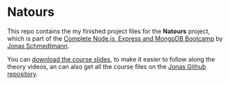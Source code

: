 # Natours

This repo contains the my finished project files for the **Natours** project, which is part of the [Complete Node.js, Express and MongoDB Bootcamp](https://www.udemy.com/course/nodejs-express-mongodb-bootcamp/) by [Jonas Schmedtmann](https://www.udemy.com/user/jonasschmedtmann/).

You can [download the course slides](https://github.com/jonasschmedtmann/complete-node-bootcamp/blob/master/theory-lectures.pdf), to make it easier to follow along the theory videos, an can also get all the course files on the [Jonas Github repository](https://github.com/jonasschmedtmann/complete-node-bootcamp).
